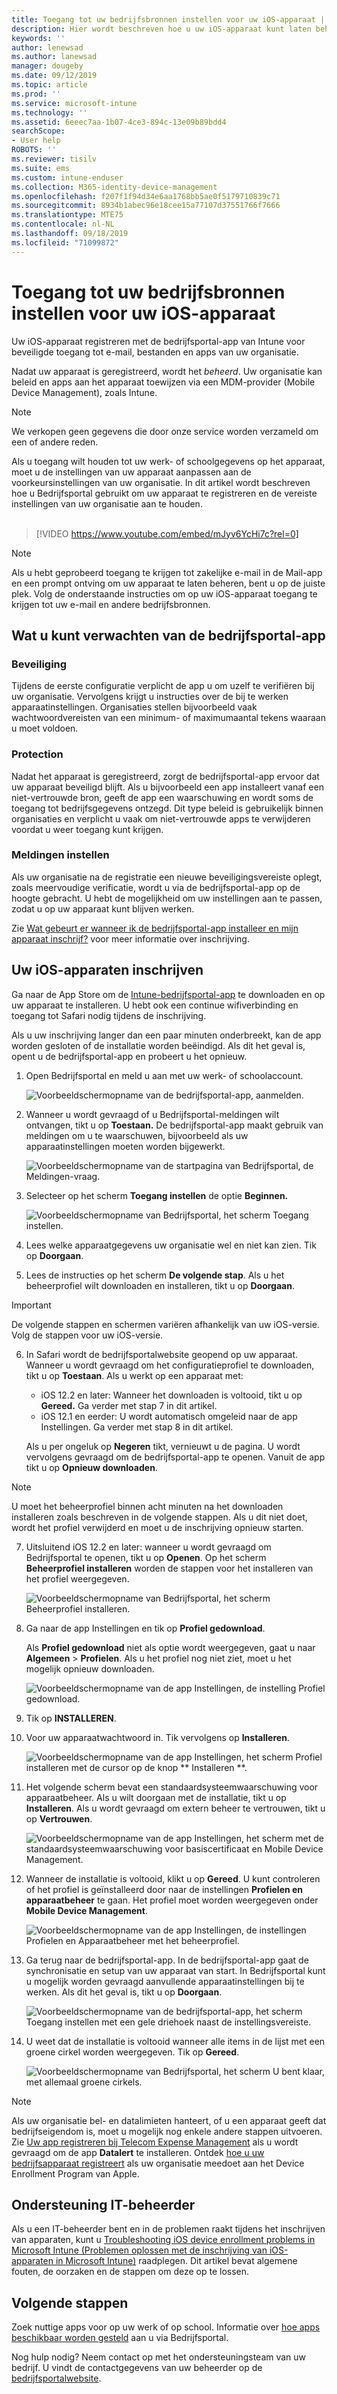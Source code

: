```yaml
---
title: Toegang tot uw bedrijfsbronnen instellen voor uw iOS-apparaat | Microsoft Docs
description: Hier wordt beschreven hoe u uw iOS-apparaat kunt laten beheren door Intune
keywords: ''
author: lenewsad
ms.author: lanewsad
manager: dougeby
ms.date: 09/12/2019
ms.topic: article
ms.prod: ''
ms.service: microsoft-intune
ms.technology: ''
ms.assetid: 6eeec7aa-1b07-4ce3-894c-13e09b89bdd4
searchScope:
- User help
ROBOTS: ''
ms.reviewer: tisilv
ms.suite: ems
ms.custom: intune-enduser
ms.collection: M365-identity-device-management
ms.openlocfilehash: f207f1f94d34e6aa1768bb5ae0f5179710839c71
ms.sourcegitcommit: 8934b1abec96e18cee15a77107d37551766f7666
ms.translationtype: MTE75
ms.contentlocale: nl-NL
ms.lasthandoff: 09/18/2019
ms.locfileid: "71099872"
---
```

# <a name="set-up-ios-device-access-to-your-company-resources"></a>Toegang tot uw bedrijfsbronnen instellen voor uw iOS-apparaat  

Uw iOS-apparaat registreren met de bedrijfsportal-app van Intune voor beveiligde toegang tot e-mail, bestanden en apps van uw organisatie.

Nadat uw apparaat is geregistreerd, wordt het *beheerd*. Uw organisatie kan beleid en apps aan het apparaat toewijzen via een MDM-provider (Mobile Device Management), zoals Intune.  

> [!NOTE]
> We verkopen geen gegevens die door onze service worden verzameld om een of andere reden.  

Als u toegang wilt houden tot uw werk- of schoolgegevens op het apparaat, moet u de instellingen van uw apparaat aanpassen aan de voorkeursinstellingen van uw organisatie. In dit artikel wordt beschreven hoe u Bedrijfsportal gebruikt om uw apparaat te registreren en de vereiste instellingen van uw organisatie aan te houden.  
</br>
> [!VIDEO https://www.youtube.com/embed/mJyv6YcHi7c?rel=0]

> [!NOTE]
> Als u hebt geprobeerd toegang te krijgen tot zakelijke e-mail in de Mail-app en een prompt ontving om uw apparaat te laten beheren, bent u op de juiste plek. Volg de onderstaande instructies om op uw iOS-apparaat toegang te krijgen tot uw e-mail en andere bedrijfsbronnen.  

## <a name="what-to-expect-from-the-company-portal-app"></a>Wat u kunt verwachten van de bedrijfsportal-app  

### <a name="security"></a>Beveiliging  
Tijdens de eerste configuratie verplicht de app u om uzelf te verifiëren bij uw organisatie. Vervolgens krijgt u instructies over de bij te werken apparaatinstellingen. Organisaties stellen bijvoorbeeld vaak wachtwoordvereisten van een minimum- of maximumaantal tekens waaraan u moet voldoen.

### <a name="protection"></a>Protection  
Nadat het apparaat is geregistreerd, zorgt de bedrijfsportal-app ervoor dat uw apparaat beveiligd blijft. Als u bijvoorbeeld een app installeert vanaf een niet-vertrouwde bron, geeft de app een waarschuwing en wordt soms de toegang tot bedrijfsgegevens ontzegd. Dit type beleid is gebruikelijk binnen organisaties en verplicht u vaak om niet-vertrouwde apps te verwijderen voordat u weer toegang kunt krijgen.  

### <a name="setting-notifications"></a>Meldingen instellen  
Als uw organisatie na de registratie een nieuwe beveiligingsvereiste oplegt, zoals meervoudige verificatie, wordt u via de bedrijfsportal-app op de hoogte gebracht. U hebt de mogelijkheid om uw instellingen aan te passen, zodat u op uw apparaat kunt blijven werken.  

Zie [Wat gebeurt er wanneer ik de bedrijfsportal-app installeer en mijn apparaat inschrijf?](https://docs.microsoft.com//intune-user-help/what-happens-if-you-install-the-company-portal-app-and-enroll-your-device-in-intune-ios) voor meer informatie over inschrijving.  

## <a name="enroll-your-ios-device"></a>Uw iOS-apparaten inschrijven  

Ga naar de App Store om de [Intune-bedrijfsportal-app](install-and-sign-in-to-the-intune-company-portal-app-ios.md) te downloaden en op uw apparaat te installeren. U hebt ook een continue wifiverbinding en toegang tot Safari nodig tijdens de inschrijving. 

Als u uw inschrijving langer dan een paar minuten onderbreekt, kan de app worden gesloten of de installatie worden beëindigd. Als dit het geval is, opent u de bedrijfsportal-app en probeert u het opnieuw.  

1. Open Bedrijfsportal en meld u aan met uw werk- of schoolaccount. 

    ![Voorbeeldschermopname van de bedrijfsportal-app, aanmelden.](./media/ios-01-cp-enroll-1904.PNG)  

2. Wanneer u wordt gevraagd of u Bedrijfsportal-meldingen wilt ontvangen, tikt u op **Toestaan.** De bedrijfsportal-app maakt gebruik van meldingen om u te waarschuwen, bijvoorbeeld als uw apparaatinstellingen moeten worden bijgewerkt. 

    ![Voorbeeldschermopname van de startpagina van Bedrijfsportal, de Meldingen-vraag.](./media/ios-02-cp-enroll-1904.PNG)  

3. Selecteer op het scherm **Toegang instellen** de optie **Beginnen.**  

     ![Voorbeeldschermopname van Bedrijfsportal, het scherm Toegang instellen.](./media/ios-03-cp-enroll-1904.PNG)  

4. Lees welke apparaatgegevens uw organisatie wel en niet kan zien. Tik op **Doorgaan**.  

5. Lees de instructies op het scherm **De volgende stap**. Als u het beheerprofiel wilt downloaden en installeren, tikt u op **Doorgaan**.  

 > [!IMPORTANT]
> De volgende stappen en schermen variëren afhankelijk van uw iOS-versie. Volg de stappen voor uw iOS-versie. 

6. In Safari wordt de bedrijfsportalwebsite geopend op uw apparaat. Wanneer u wordt gevraagd om het configuratieprofiel te downloaden, tikt u op **Toestaan**. Als u werkt op een apparaat met:  
    * iOS 12.2 en later: Wanneer het downloaden is voltooid, tikt u op **Gereed.** Ga verder met stap 7 in dit artikel.
    * iOS 12.1 en eerder: U wordt automatisch omgeleid naar de app Instellingen. Ga verder met stap 8 in dit artikel.  
 
    Als u per ongeluk op **Negeren** tikt, vernieuwt u de pagina. U wordt vervolgens gevraagd om de bedrijfsportal-app te openen. Vanuit de app tikt u op **Opnieuw downloaden**.

  > [!NOTE]
  > U moet het beheerprofiel binnen acht minuten na het downloaden installeren zoals beschreven in de volgende stappen. Als u dit niet doet, wordt het profiel verwijderd en moet u de inschrijving opnieuw starten.  

7. Uitsluitend iOS 12.2 en later: wanneer u wordt gevraagd om Bedrijfsportal te openen, tikt u op **Openen**. Op het scherm **Beheerprofiel installeren** worden de stappen voor het installeren van het profiel weergegeven.

    ![Voorbeeldschermopname van Bedrijfsportal, het scherm Beheerprofiel installeren.](./media/ios-07-cp-enroll-1904.PNG)  

8. Ga naar de app Instellingen en tik op **Profiel gedownload**.  

    Als **Profiel gedownload** niet als optie wordt weergegeven, gaat u naar **Algemeen** > **Profielen**. Als u het profiel nog niet ziet, moet u het mogelijk opnieuw downloaden.  

    ![Voorbeeldschermopname van de app Instellingen, de instelling Profiel gedownload.](./media/ios-1904-settings-badge.PNG)  

9. Tik op **INSTALLEREN**.  
    
10. Voor uw apparaatwachtwoord in. Tik vervolgens op **Installeren**.    

    ![Voorbeeldschermopname van de app Instellingen, het scherm Profiel installeren met de cursor op de knop ** Installeren **.](./media/ios-10-cp-enroll-1904.PNG)  


11. Het volgende scherm bevat een standaardsysteemwaarschuwing voor apparaatbeheer. Als u wilt doorgaan met de installatie, tikt u op **Installeren**. Als u wordt gevraagd om extern beheer te vertrouwen, tikt u op **Vertrouwen**.  

    ![Voorbeeldschermopname van de app Instellingen, het scherm met de standaardsysteemwaarschuwing voor basiscertificaat en Mobile Device Management.](./media/ios-11-cp-enroll-1904.PNG)  

12. Wanneer de installatie is voltooid, klikt u op **Gereed**. U kunt controleren of het profiel is geïnstalleerd door naar de instellingen **Profielen en apparaatbeheer** te gaan. Het profiel moet worden weergegeven onder **Mobile Device Management**.   

    ![Voorbeeldschermopname van de app Instellingen, de instellingen Profielen en Apparaatbeheer met het beheerprofiel.](./media/ios-12-cp-enroll-1904.PNG)  

13. Ga terug naar de bedrijfsportal-app. In de bedrijfsportal-app gaat de synchronisatie en setup van uw apparaat van start. In Bedrijfsportal kunt u mogelijk worden gevraagd aanvullende apparaatinstellingen bij te werken. Als dit het geval is, tikt u op **Doorgaan**.  

    ![Voorbeeldschermopname van de bedrijfsportal-app, het scherm Toegang instellen met een gele driehoek naast de instellingsvereiste.](./media/ios-13-cp-enroll-1904.PNG)  

14. U weet dat de installatie is voltooid wanneer alle items in de lijst met een groene cirkel worden weergegeven. Tik op **Gereed**.   
    
    ![Voorbeeldschermopname van Bedrijfsportal, het scherm U bent klaar, met allemaal groene cirkels.](./media/ios-14-cp-enroll-1904.PNG)  

> [!Note]
> Als uw organisatie bel- en datalimieten hanteert, of u een apparaat geeft dat bedrijfseigendom is, moet u mogelijk nog enkele andere stappen uitvoeren. Zie [Uw app registreren bij Telecom Expense Management](enroll-your-device-with-telecom-expense-management-ios.md) als u wordt gevraagd om de app **Datalert** te installeren. Ontdek [hoe u uw bedrijfsapparaat registreert](enroll-your-device-dep-ios.md) als uw organisatie meedoet aan het Device Enrollment Program van Apple.  

## <a name="it-administrator-support"></a>Ondersteuning IT-beheerder  
Als u een IT-beheerder bent en in de problemen raakt tijdens het inschrijven van apparaten, kunt u [Troubleshooting iOS device enrollment problems in Microsoft Intune (Problemen oplossen met de inschrijving van iOS-apparaten in Microsoft Intune)](https://support.microsoft.com/en-us/help/4039809) raadplegen. Dit artikel bevat algemene fouten, de oorzaken en de stappen om deze op te lossen.  

## <a name="next-steps"></a>Volgende stappen  
Zoek nuttige apps voor op uw werk of op school. Informatie over [hoe apps beschikbaar worden gesteld](use-managed-apps-on-your-device-ios.md) aan u via Bedrijfsportal.  

Nog hulp nodig? Neem contact op met het ondersteuningsteam van uw bedrijf. U vindt de contactgegevens van uw beheerder op de [bedrijfsportalwebsite](https://go.microsoft.com/fwlink/?linkid=2010980).  

